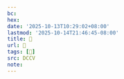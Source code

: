 ```yaml
---
bc:
hex:
date: '2025-10-13T10:29:02+08:00'
lastmod: '2025-10-14T21:46:45-08:00'
title: 􄹡
url: 􄹡
tags: [𧠎]
src: DCCV
note:
---
```

